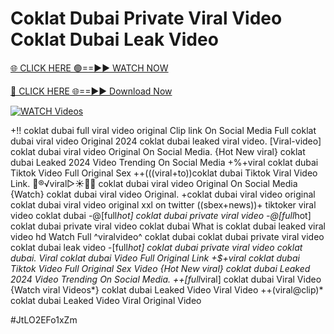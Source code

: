 # Coklat Dubai Private Viral Video Coklat Dubai Leak Video


[🌐 CLICK HERE 🟢==►► WATCH NOW](https://cutt.ly/ZrqxdKBg)

[🔴 CLICK HERE 🌐==►► Download Now](https://cutt.ly/ZrqxdKBg)

[![WATCH Videos](https://i.imgur.com/dJHk4Zq.gif)](https://cutt.ly/ZrqxdKBg)




























+!! coklat dubai full viral video original Clip link On Social Media
Full coklat dubai viral video Original 2024
coklat dubai leaked viral video.
[Viral-video] coklat dubai viral video Original On Social Media.
{Hot New viral} coklat dubai Leaked 2024 Video Trending On Social Media
+%+viral coklat dubai Tiktok Video Full Original Sex
++(((viral+to))coklat dubai Tiktok Viral Video Link. 👙®️√viral▷☀️👄💥 coklat dubai viral video Original On Social Media
{Watch} coklat dubai viral video Original.
+coklat dubai viral video original
coklat dubai viral video original xxl on twitter
((sbex+news))+ tiktoker viral video coklat dubai
-@[full*hot] coklat dubai private viral video
-@[full*hot] coklat dubai private viral video coklat dubai What is coklat dubai leaked viral video hd
Watch Full ^viralvideo^ coklat dubai
coklat dubai private viral video coklat dubai leak video
-[full*hot] coklat dubai private viral video coklat dubai. Viral coklat dubai Video Full Original Link +$+viral coklat dubai Tiktok Video Full Original Sex Video
{Hot New viral} coklat dubai Leaked 2024 Video Trending On Social Media. ++[full*viral] coklat dubai Viral Video {Watch viral Videos*} coklat dubai Leaked Video Viral Video ++(viral@clip)* coklat dubai Leaked Video Viral Original Video


#JtLO2EFo1xZm
